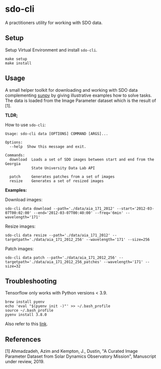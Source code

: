 # sdo-cli

A practitioners utility for working with SDO data.

## Setup

Setup Virtual Environment and install `sdo-cli`.

```
make setup
make install
```

## Usage

A small helper toolkit for downloading and working with SDO data complementing [sunpy](https://sunpy.org/) by giving illustrative examples how to solve tasks. The data is loaded from the Image Parameter dataset which is the result of [1].

**TLDR;**

How to use `sdo-cli`:

```
Usage: sdo-cli data [OPTIONS] COMMAND [ARGS]...

Options:
  --help  Show this message and exit.

Commands:
  download  Loads a set of SDO images between start and end from the Georgia
            State University Data Lab API

  patch     Generates patches from a set of images
  resize    Generates a set of resized images
```

**Examples:**

Download images:

```
sdo-cli data download --path='./data/aia_171_2012' --start='2012-03-07T00:02:00' --end='2012-03-07T00:40:00' --freq='6min' --wavelength='171'
```

Resize images:

```
sdo-cli data resize --path='./data/aia_171_2012' --targetpath='./data/aia_171_2012_256' --wavelength='171' --size=256
```

Patch images:

```
sdo-cli data patch --path='./data/aia_171_2012_256' --targetpath='./data/aia_171_2012_256_patches' --wavelength='171' --size=32
```

## Troubleshooting

Tensorflow only works with Python versions < 3.9.

```
brew install pyenv
echo 'eval "$(pyenv init -)"' >> ~/.bash_profile
source ~/.bash_profile
pyenv install 3.8.0
```

Also refer to this [link](https://www.chrisjmendez.com/2017/08/03/installing-multiple-versions-of-python-on-your-mac-using-homebrew/).

## References

[1] Ahmadzadeh, Azim and Kempton, J., Dustin, "A Curated Image Parameter Dataset from Solar Dynamics Observatory Mission", Manuscript under review, 2019.
